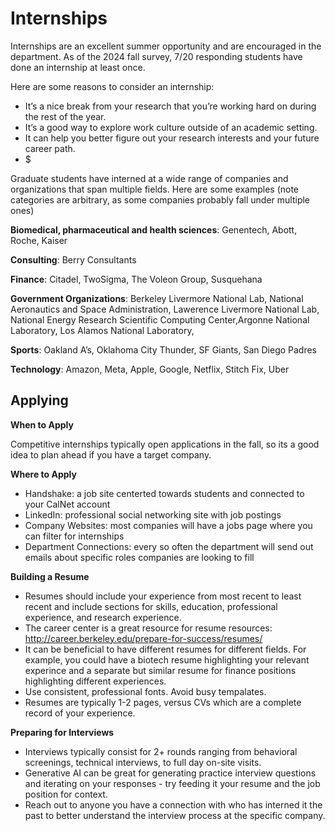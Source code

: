 # Internships

Internships are an excellent summer opportunity and are encouraged in the department. As of the 2024 fall survey, 7/20 responding students have done an internship at least once. 

Here are some reasons to consider an internship:

- It’s a nice break from your research that you’re working hard on during the rest of the year.
- It’s a good way to explore work culture outside of an academic setting.
- It can help you better figure out your research interests and your future career path.
- $

Graduate students have interned at a wide range of companies and organizations that span multiple fields. Here are some examples (note categories are arbitrary, as some companies probably fall under multiple ones)


**Biomedical, pharmaceutical and health sciences**: Genentech, Abott, Roche, Kaiser

**Consulting**: Berry Consultants

**Finance**: Citadel, TwoSigma, The Voleon Group, Susquehana

**Government Organizations**: Berkeley Livermore National Lab, National Aeronautics and Space Administration, Lawerence Livermore National Lab, National Energy Research Scientific Computing Center,Argonne National Laboratory, Los Alamos National Laboratory,

**Sports**: Oakland A’s, Oklahoma City Thunder, SF Giants, San Diego Padres

**Technology**: Amazon, Meta, Apple, Google, Netflix, Stitch Fix, Uber

## Applying

**When to Apply** 

Competitive internships typically open applications in the fall, so its a good idea to plan ahead if you have a target company. 

**Where to Apply** 
- Handshake: a job site centerted towards students and connected to your CalNet account
- LinkedIn: professional social networking site with job postings
- Company Websites: most companies will have a jobs page where you can filter for internships
- Department Connections: every so often the department will send out emails about specific roles companies are looking to fill

**Building a Resume** 

- Resumes should include your experience from most recent to least recent and include sections for skills, education, professional experience, and research experience. 
- The career center is a great resource for resume resources: http://career.berkeley.edu/prepare-for-success/resumes/
- It can be beneficial to have different resumes for different fields. For example, you could have a biotech resume highlighting your relevant experince and a separate but similar resume for finance positions highlighting different experiences.
- Use consistent, professional fonts. Avoid busy tempalates. 
- Resumes are typically 1-2 pages, versus CVs which are a complete record of your experience.

**Preparing for Interviews**
- Interviews typically consist for 2+ rounds ranging from behavioral screenings, technical interviews, to full day on-site visits.
- Generative AI can be great for generating practice interview questions and iterating on your responses - try feeding it your resume and the job position for context.
- Reach out to anyone you have a connection with who has interned it the past to better understand the interview process at the specific company.
